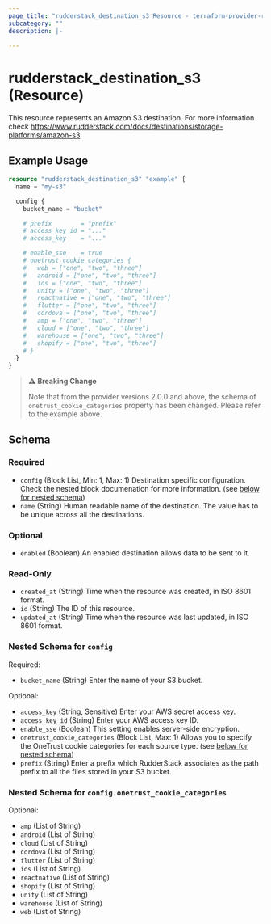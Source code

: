 ```yaml
---
page_title: "rudderstack_destination_s3 Resource - terraform-provider-rudderstack"
subcategory: ""
description: |-
  
---
```


# rudderstack_destination_s3 (Resource)

This resource represents an Amazon S3 destination. For more information check 
https://www.rudderstack.com/docs/destinations/storage-platforms/amazon-s3

## Example Usage

```terraform
resource "rudderstack_destination_s3" "example" {
  name = "my-s3"

  config {
    bucket_name = "bucket"

    # prefix        = "prefix"
    # access_key_id = "..."
    # access_key    = "..."

    # enable_sse    = true
    # onetrust_cookie_categories {
    #   web = ["one", "two", "three"]
    #   android = ["one", "two", "three"]
    #   ios = ["one", "two", "three"]
    #   unity = ["one", "two", "three"]
    #   reactnative = ["one", "two", "three"]
    #   flutter = ["one", "two", "three"]
    #   cordova = ["one", "two", "three"]
    #   amp = ["one", "two", "three"]
    #   cloud = ["one", "two", "three"]
    #   warehouse = ["one", "two", "three"]
    #   shopify = ["one", "two", "three"]
    # }
  }
}
```

> **⚠️ Breaking Change**
> 
> Note that from the provider versions 2.0.0 and above, the schema of `onetrust_cookie_categories` property has been changed. Please refer to the example above.

<!-- schema generated by tfplugindocs -->
## Schema

### Required

- `config` (Block List, Min: 1, Max: 1) Destination specific configuration. Check the nested block documenation for more information. (see [below for nested schema](#nestedblock--config))
- `name` (String) Human readable name of the destination. The value has to be unique across all the destinations.

### Optional

- `enabled` (Boolean) An enabled destination allows data to be sent to it.

### Read-Only

- `created_at` (String) Time when the resource was created, in ISO 8601 format.
- `id` (String) The ID of this resource.
- `updated_at` (String) Time when the resource was last updated, in ISO 8601 format.

<a id="nestedblock--config"></a>
### Nested Schema for `config`

Required:

- `bucket_name` (String) Enter the name of your S3 bucket.

Optional:

- `access_key` (String, Sensitive) Enter your AWS secret access key.
- `access_key_id` (String) Enter your AWS access key ID.
- `enable_sse` (Boolean) This setting enables server-side encryption.
- `onetrust_cookie_categories` (Block List, Max: 1) Allows you to specify the OneTrust cookie categories for each source type. (see [below for nested schema](#nestedblock--config--onetrust_cookie_categories))
- `prefix` (String) Enter a prefix which RudderStack associates as the path prefix to all the files stored in your S3 bucket.

<a id="nestedblock--config--onetrust_cookie_categories"></a>
### Nested Schema for `config.onetrust_cookie_categories`

Optional:

- `amp` (List of String)
- `android` (List of String)
- `cloud` (List of String)
- `cordova` (List of String)
- `flutter` (List of String)
- `ios` (List of String)
- `reactnative` (List of String)
- `shopify` (List of String)
- `unity` (List of String)
- `warehouse` (List of String)
- `web` (List of String)
